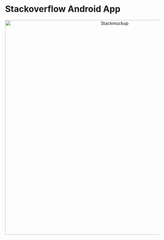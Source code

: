 # Stackoverflow Android App
<p align="center">
<img width="700" alt="Stackmuckup" src="https://user-images.githubusercontent.com/43094705/80907853-df762100-8d37-11ea-86ef-0596e5933061.png">
  </p>


